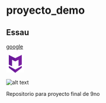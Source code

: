 # proyecto_demo

## **Essau**

[google](https://www.google.com)

![alt text](https://github.com/adam-p/markdown-here/raw/master/src/common/images/icon48.png "Logo Title Text 1")


![alt text](http://img.uefa.com/imgml/2016/ucl/social/og-default.jpg)

Repositorio para proyecto final de 9no
